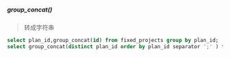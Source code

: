 ##### group_concat()
> 转成字符串

```sql
select plan_id,group_concat(id) from fixed_projects group by plan_id;
select group_concat(distinct plan_id order by plan_id separator ';' ) from fixed_projects; 
```



